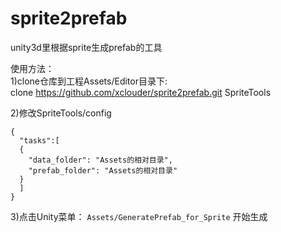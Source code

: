 # sprite2prefab
unity3d里根据sprite生成prefab的工具

使用方法：  
1)clone仓库到工程Assets/Editor目录下:   
clone https://github.com/xclouder/sprite2prefab.git SpriteTools

2)修改SpriteTools/config
```
{
  "tasks":[
  {
    "data_folder": "Assets的相对目录",
    "prefab_folder": "Assets的相对目录"
  }
  ]
}
```

3)点击Unity菜单： `Assets/GeneratePrefab_for_Sprite` 开始生成
